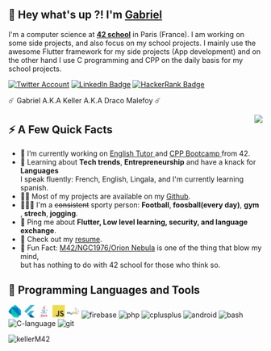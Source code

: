 <h2>👋 Hey what's up ?! I'm <a href="https://kellerm42.github.io/portfolio/" rel="noopener" target="_blank"> Gabriel </a></h2>
<p>I'm a computer science at <strong><a href="https://42.fr/en/homepage/" rel="noopener" target="_blank"> 42 school</a></strong> in Paris (France). I am working on some side projects, and also focus on my school projects. I mainly use the awesome Flutter framework for my side projects (App development) and on the other hand I use C programming and CPP on the daily basis for my school projects.
</p>

<p><a href="https://twitter.com/KellerM42" target="_blank"><img src="https://img.shields.io/badge/-@KellerM42-0077B5?style=flat-square&amp;labelColor=fff&amp;logo=Twitter&amp;link=https://twitter.com/KellerM42" alt="Twitter Account"></a>  <a href="https://www.linkedin.com/in/gabriel-kitoko-97272a194/" target="_blank"><img src="https://img.shields.io/badge/-@Gabriel-0077B5?style=flat-square&amp;labelColor=0077B5&amp;logo=LinkedIn&amp;link=https://www.linkedin.com/in/gabriel-kitoko-97272a194/" alt="LinkedIn Badge"></a> <a href="https://www.hackerrank.com/gaabrielkeller19" target="_blank"><img src="https://img.shields.io/badge/-@Gabriel-0A0A0A?style=flat-square&amp;labelColor=0A0A0A&amp;logo=Hackerrank&amp;link=https://www.hackerrank.com/gaabrielkeller19" alt="HackerRank Badge"></a>
<p>☄️ Gabriel A.K.A Keller A.K.A Draco Malefoy ☄️</p>
<img align="right" src="https://media.giphy.com/media/vycbOUskVAqYw/giphy.gif" />
<h2>⚡️ A Few Quick Facts</h2>
<ul>
<li>🔭 I’m currently working on <a href="https://github.com/kellerM42/english_tutor" target="_blank"> English Tutor </a> and <a href="https://github.com/kellerM42/CPP_training" target="_blank"> CPP Bootcamp </a> from 42.</li>
<li>🧐 Learning about <strong>Tech trends</strong>, <strong>Entrepreneurship</strong> and have a knack for <strong>Languages</strong><br>I speak fluently: French, English, Lingala, and I'm currently learning spanish.</li>
<li>👨‍💻 Most of my projects are available on my <a href="https://github.com/kellerM42" target="_blank">Github</a>.</li>
<li>🏋🏾‍♂️ I'm a <del>consistent</del> sporty person: <strong>Football</strong>,<strong> foosball(every day)</strong>, <strong> gym</strong> ,<strong> strech</strong>,<strong> jogging</strong>.</li>
<li>💬 Ping me about <strong>Flutter, Low level learning, security, and language exchange</strong>.</li>
<li>📙 Check out my <a href="https://cvdesignr.com/p/612503fe2d005" target="_blank">resume</a>.</li>
<li>🎉 Fun Fact: <a href="https://en.wikipedia.org/wiki/Orion_Nebula" target="_blank">M42/NGC1976/Orion Nebula</a> is one of the thing that blow my mind,</br> but has nothing to do with 42 school for those who think so.</li>
</ul>
<h2>🚀 Programming Languages and Tools </h2>
<p align="left">
<img src="https://raw.githubusercontent.com/devicons/devicon/master/icons/dart/dart-original.svg" alt="dart" width="25" height="25" />
<img src="https://raw.githubusercontent.com/devicons/devicon/master/icons/flutter/flutter-original.svg" alt="flutter" width="25" height="25" />
<img src="https://raw.githubusercontent.com/devicons/devicon/master/icons/java/java-original-wordmark.svg" alt="java" width="25" height="25" />
<img src="https://raw.githubusercontent.com/devicons/devicon/master/icons/javascript/javascript-original.svg" alt="javascript" width="25" height="25" />
<img src="https://raw.githubusercontent.com/devicons/devicon/master/icons/mysql/mysql-original-wordmark.svg" alt="mysql" width="25" height="25" />
<img src="https://cdn.jsdelivr.net/gh/devicons/devicon/icons/firebase/firebase-plain-wordmark.svg" alt="firebase" width="25" height="25" />
<img src="https://cdn.jsdelivr.net/gh/devicons/devicon/icons/php/php-original.svg" alt="php" width="25" height="25" />
<img src="https://cdn.jsdelivr.net/gh/devicons/devicon/icons/cplusplus/cplusplus-original.svg" alt="cplusplus" width="25" height="25" />
<img src="https://cdn.jsdelivr.net/gh/devicons/devicon/icons/android/android-original-wordmark.svg" alt="android" width="25" height="25" />
 <img src="https://cdn.jsdelivr.net/gh/devicons/devicon/icons/bash/bash-original.svg" alt="bash" width="25" height="25" />
<img src="https://cdn.jsdelivr.net/gh/devicons/devicon/icons/c/c-original.svg" alt="C-language" width="25" height="25" />
 <img src="https://cdn.jsdelivr.net/gh/devicons/devicon/icons/git/git-original.svg" alt="git" width="25" height="25" />
</p>
<img src="https://github-readme-stats.vercel.app/api?username=kellerM42&show_icons=true&count_private=true" alt="kellerM42" />
